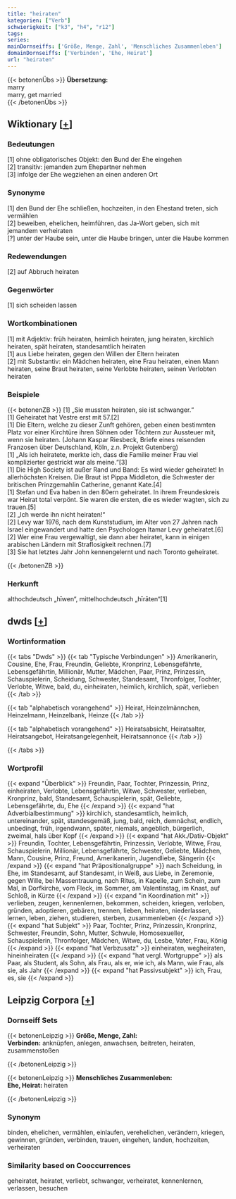 ```yaml
---
title: "heiraten"
kategorien: ["Verb"]
schwierigkeit: ["k3", "h4", "r12"]
tags:
series:
mainDornseiffs: ['Größe, Menge, Zahl', 'Menschliches Zusammenleben']
domainDornseiffs: ['Verbinden', 'Ehe, Heirat']
url: "heiraten"
---
```


{{< betonenÜbs >}}
**Übersetzung:**  
marry  
marry, get married  
{{< /betonenÜbs >}}

## Wiktionary [[+](https://de.wiktionary.org/wiki/heiraten)]

### Bedeutungen
[1] ohne obligatorisches Objekt: den Bund der Ehe eingehen  
[2] transitiv: jemanden zum Ehepartner nehmen  
[3] infolge der Ehe wegziehen an einen anderen Ort  

### Synonyme
[1] den Bund der Ehe schließen, hochzeiten, in den Ehestand treten, sich vermählen  
[2] beweiben, ehelichen, heimführen, das Ja-Wort geben, sich mit jemandem verheiraten  
[?] unter der Haube sein, unter die Haube bringen, unter die Haube kommen  

### Redewendungen
[2] auf Abbruch heiraten  

### Gegenwörter
[1] sich scheiden lassen  

### Wortkombinationen
[1] mit Adjektiv: früh heiraten, heimlich heiraten, jung heiraten, kirchlich heiraten, spät heiraten, standesamtlich heiraten  
[1] aus Liebe heiraten, gegen den Willen der Eltern heiraten  
[2] mit Substantiv: ein Mädchen heiraten, eine Frau heiraten, einen Mann heiraten, seine Braut heiraten, seine Verlobte heiraten, seinen Verlobten heiraten  

### Beispiele
{{< betonenZB >}}
[1] „Sie mussten heiraten, sie ist schwanger.“  
[1] Geheiratet hat Vestre erst mit 57.[2]  
[1] Die Eltern, welche zu dieser Zunft gehören, geben einen bestimmten Platz vor einer Kirchtüre ihren Söhnen oder Töchtern zur Aussteuer mit, wenn sie heiraten. (Johann Kaspar Riesbeck, Briefe eines reisenden Franzosen über Deutschland, Köln, z.n. Projekt Gutenberg)  
[1] „Als ich heiratete, merkte ich, dass die Familie meiner Frau viel komplizierter gestrickt war als meine.“[3]  
[1] Die High Society ist außer Rand und Band: Es wird wieder geheiratet! In allerhöchsten Kreisen. Die Braut ist Pippa Middleton, die Schwester der britischen Prinzgemahlin Catherine, genannt Kate.[4]  
[1] Stefan und Eva haben in den 80ern geheiratet. In ihrem Freundeskreis war Heirat total verpönt. Sie waren die ersten, die es wieder wagten, sich zu trauen.[5]  
[2] „Ich werde ihn nicht heiraten!“  
[2]  Levy war 1976, nach dem Kunststudium, im Alter von 27 Jahren nach Israel eingewandert und hatte den Psychologen Itamar Levy geheiratet.[6]  
[2] Wer eine Frau vergewaltigt, sie dann aber heiratet, kann in einigen arabischen Ländern mit Straflosigkeit rechnen.[7]  
[3] Sie hat letztes Jahr John kennengelernt und nach Toronto geheiratet.  

{{< /betonenZB >}}
### Herkunft
althochdeutsch „hīwen“, mittelhochdeutsch „hīrāten“[1]  



## dwds [[+](https://www.dwds.de/wb/heiraten)]

### Wortinformation
{{< tabs "Dwds" >}}
{{< tab "Typische Verbindungen" >}}
Amerikanerin, Cousine, Ehe, Frau, Freundin, Geliebte, Kronprinz, Lebensgefährte, Lebensgefährtin, Millionär, Mutter, Mädchen, Paar, Prinz, Prinzessin, Schauspielerin, Scheidung, Schwester, Standesamt, Thronfolger, Tochter, Verlobte, Witwe, bald, du, einheiraten, heimlich, kirchlich, spät, verlieben
{{< /tab >}}

{{< tab "alphabetisch vorangehend" >}}
Heirat, Heinzelmännchen, Heinzelmann, Heinzelbank, Heinze
{{< /tab >}}

{{< tab "alphabetisch vorangehend" >}}
Heiratsabsicht, Heiratsalter, Heiratsangebot, Heiratsangelegenheit, Heiratsannonce
{{< /tab >}}

{{< /tabs >}}

### Wortprofil
{{< expand "Überblick" >}} Freundin, Paar, Tochter, Prinzessin, Prinz, einheiraten, Verlobte, Lebensgefährtin, Witwe, Schwester, verlieben, Kronprinz, bald, Standesamt, Schauspielerin, spät, Geliebte, Lebensgefährte, du, Ehe {{< /expand >}}
{{< expand "hat Adverbialbestimmung" >}} kirchlich, standesamtlich, heimlich, untereinander, spät, standesgemäß, jung, bald, reich, demnächst, endlich, unbedingt, früh, irgendwann, später, niemals, angeblich, bürgerlich, zweimal, hals über Kopf {{< /expand >}}
{{< expand "hat Akk./Dativ-Objekt" >}} Freundin, Tochter, Lebensgefährtin, Prinzessin, Verlobte, Witwe, Frau, Schauspielerin, Millionär, Lebensgefährte, Schwester, Geliebte, Mädchen, Mann, Cousine, Prinz, Freund, Amerikanerin, Jugendliebe, Sängerin {{< /expand >}}
{{< expand "hat Präpositionalgruppe" >}} nach Scheidung, in Ehe, im Standesamt, auf Standesamt, in Weiß, aus Liebe, in Zeremonie, gegen Wille, bei Massentrauung, nach Ritus, in Kapelle, zum Schein, zum Mal, in Dorfkirche, vom Fleck, im Sommer, am Valentinstag, im Knast, auf Schloß, in Kürze {{< /expand >}}
{{< expand "in Koordination mit" >}} verlieben, zeugen, kennenlernen, bekommen, scheiden, kriegen, verloben, gründen, adoptieren, gebären, trennen, lieben, heiraten, niederlassen, lernen, leben, ziehen, studieren, sterben, zusammenleben {{< /expand >}}
{{< expand "hat Subjekt" >}} Paar, Tochter, Prinz, Prinzessin, Kronprinz, Schwester, Freundin, Sohn, Mutter, Schwule, Homosexueller, Schauspielerin, Thronfolger, Mädchen, Witwe, du, Lesbe, Vater, Frau, König {{< /expand >}}
{{< expand "hat Verbzusatz" >}} einheiraten, wegheiraten, hineinheiraten {{< /expand >}}
{{< expand "hat vergl. Wortgruppe" >}} als Paar, als Student, als Sohn, als Frau, als er, wie ich, als Mann, wie Frau, als sie, als Jahr {{< /expand >}}
{{< expand "hat Passivsubjekt" >}} ich, Frau, es, sie {{< /expand >}}

## Leipzig Corpora [[+](https://corpora.uni-leipzig.de/en/res?word=heiraten&corpusId=deu_newscrawl-public_2018)]

### Dornseiff Sets
{{< betonenLeipzig >}}
**Größe, Menge, Zahl:**  
**Verbinden:** anknüpfen, anlegen, anwachsen, beitreten, heiraten, zusammenstoßen  

{{< /betonenLeipzig >}}


{{< betonenLeipzig >}}
**Menschliches Zusammenleben:**  
**Ehe, Heirat:** heiraten  

{{< /betonenLeipzig >}}

### Synonym
binden, ehelichen, vermählen, einlaufen, verehelichen, verändern, kriegen, gewinnen, gründen, verbinden, trauen, eingehen, landen, hochzeiten, verheiraten


### Similarity based on Cooccurrences
geheiratet, heiratet, verliebt, schwanger, verheiratet, kennenlernen, verlassen, besuchen

